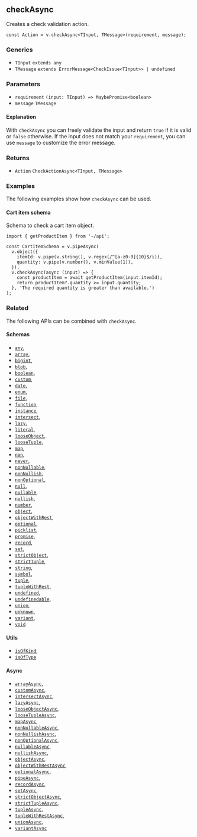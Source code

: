checkAsync
----------

Creates a check validation action.

    const Action = v.checkAsync<TInput, TMessage>(requirement, message);
    

### Generics

*   `TInput` `extends any`
*   `TMessage` `extends ErrorMessage<CheckIssue<TInput>> | undefined`

### Parameters

*   `requirement` `(input: TInput) => MaybePromise<boolean>`
*   `message` `TMessage`

#### Explanation

With `checkAsync` you can freely validate the input and return `true` if it is valid or `false` otherwise. If the input does not match your `requirement`, you can use `message` to customize the error message.

### Returns

*   `Action` `CheckActionAsync<TInput, TMessage>`

### Examples

The following examples show how `checkAsync` can be used.

#### Cart item schema

Schema to check a cart item object.

    import { getProductItem } from '~/api';
    
    const CartItemSchema = v.pipeAsync(
      v.object({
        itemId: v.pipe(v.string(), v.regex(/^[a-z0-9]{10}$/i)),
        quantity: v.pipe(v.number(), v.minValue(1)),
      }),
      v.checkAsync(async (input) => {
        const productItem = await getProductItem(input.itemId);
        return productItem?.quantity >= input.quantity;
      }, 'The required quantity is greater than available.')
    );
    

### Related

The following APIs can be combined with `checkAsync`.

#### Schemas

*   [`any`](any.md),
*   [`array`](array.md),
*   [`bigint`](bigint.md),
*   [`blob`](blob.md),
*   [`boolean`](boolean.md),
*   [`custom`](custom.md),
*   [`date`](date.md),
*   [`enum`](enum.md),
*   [`file`](file.md),
*   [`function`](function.md),
*   [`instance`](instance.md),
*   [`intersect`](intersect.md),
*   [`lazy`](lazy.md),
*   [`literal`](literal.md),
*   [`looseObject`](looseObject.md),
*   [`looseTuple`](looseTuple.md),
*   [`map`](map.md),
*   [`nan`](nan.md),
*   [`never`](never.md),
*   [`nonNullable`](nonNullable.md),
*   [`nonNullish`](nonNullish.md),
*   [`nonOptional`](nonOptional.md),
*   [`null`](null.md),
*   [`nullable`](nullable.md),
*   [`nullish`](nullish.md),
*   [`number`](number.md),
*   [`object`](object.md),
*   [`objectWithRest`](objectWithRest.md),
*   [`optional`](optional.md),
*   [`picklist`](picklist.md),
*   [`promise`](promise.md),
*   [`record`](record.md),
*   [`set`](set.md),
*   [`strictObject`](strictObject.md),
*   [`strictTuple`](strictTuple.md),
*   [`string`](string.md),
*   [`symbol`](symbol.md),
*   [`tuple`](tuple.md),
*   [`tupleWithRest`](tupleWithRest.md),
*   [`undefined`](undefined.md),
*   [`undefinedable`](undefinedable.md),
*   [`union`](union.md),
*   [`unknown`](unknown.md),
*   [`variant`](variant.md),
*   [`void`](void.md)

#### Utils

*   [`isOfKind`](isOfKind.md),
*   [`isOfType`](isOfType.md)

#### Async

*   [`arrayAsync`](arrayAsync.md),
*   [`customAsync`](customAsync.md),
*   [`intersectAsync`](intersectAsync.md),
*   [`lazyAsync`](lazyAsync.md),
*   [`looseObjectAsync`](looseObjectAsync.md),
*   [`looseTupleAsync`](looseTupleAsync.md),
*   [`mapAsync`](mapAsync.md),
*   [`nonNullableAsync`](nonNullableAsync.md),
*   [`nonNullishAsync`](nonNullishAsync.md),
*   [`nonOptionalAsync`](nonOptionalAsync.md),
*   [`nullableAsync`](nullableAsync.md),
*   [`nullishAsync`](nullishAsync.md),
*   [`objectAsync`](objectAsync.md),
*   [`objectWithRestAsync`](objectWithRestAsync.md),
*   [`optionalAsync`](optionalAsync.md),
*   [`pipeAsync`](pipeAsync.md),
*   [`recordAsync`](recordAsync.md),
*   [`setAsync`](setAsync.md),
*   [`strictObjectAsync`](strictObjectAsync.md),
*   [`strictTupleAsync`](strictTupleAsync.md),
*   [`tupleAsync`](tupleAsync.md),
*   [`tupleWithRestAsync`](tupleWithRestAsync.md),
*   [`unionAsync`](unionAsync.md),
*   [`variantAsync`](variantAsync.md)